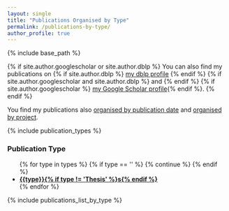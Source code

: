 ```yaml
---
layout: single
title: "Publications Organised by Type"
permalink: /publications-by-type/
author_profile: true
---
```

{% include base_path %}

{% if site.author.googlescholar or site.author.dblp %} 
You can also find my publications on {% if site.author.dblp %} <a href="{{site.author.dblp}}">my dblp profile</a> {% endif %} {% if site.author.googlescholar and site.author.dblp %} and {% endif %} {% if site.author.googlescholar %} <a href="{{site.author.googlescholar}}">my Google Scholar profile</a>{% endif %}.
{% endif %}

You find my publications also [organised by publication date](/publications/) and [organised by project](/publications-by-project/).

{% include publication_types %}
<h3>Publication Type</h3>
<ul style="padding-left: 2em;">
{% for type in types  %}
  {% if type == '' %}
    {% continue %}
  {% endif %}
<li style="margin-bottom: 0em;"><strong><a href="#{{type | downcase | replace:' ','-'}}">{{type}}{% if type != 'Thesis' %}s{% endif %}</a></strong></li>
{% endfor %}
</ul>

{% include publications_list_by_type %}